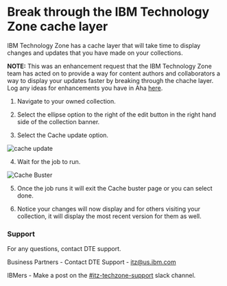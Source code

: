 # Break through the IBM Technology Zone cache layer

IBM Technology Zone has a cache layer that will take time to display changes and updates that you have made on your collections.

**NOTE:** This was an enhancement request that the IBM Technology Zone team has acted on to provide a way for content authors and collaborators a way to display your updates faster by breaking through the chache layer. Log any ideas for enhancements you have in Aha [here](https://ibm.biz/techzone-enhancements). 

1. Navigate to your owned collection.

2. Select the ellipse option to the right of the edit button in the right hand side of the collection banner. 

3. Select the Cache update option.

![cache update](https://github.com/IBM/itz-support-public/blob/main/IBM-Technology-Zone/IBM-Technology-Zone-Runbooks/Images/cacheupdate.png)

4. Wait for the job to run. 

![Cache Buster](https://github.com/IBM/itz-support-public/blob/main/IBM-Technology-Zone/IBM-Technology-Zone-Runbooks/Images/cache%20buster.png)

5. Once the job runs it will exit the Cache buster page or you can select done. 

6. Notice your changes will now display and for others visiting your collection, it will display the most recent version for them as well.

### Support

For any questions, contact DTE support.

Business Partners - Contact DTE Support - itz@us.ibm.com

IBMers - Make a post on the [#itz-techzone-support](https://ibm-itz.slack.com/archives/C0124J683GW) slack channel.




